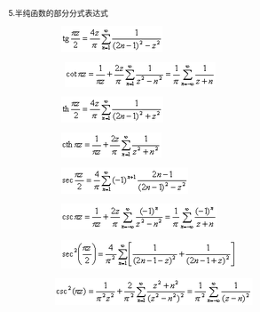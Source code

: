 <div class=Section1>
<p class=MsoNormal><span lang=EN-US>5</span><span lang=EN-US style='font-family:
宋体_GB2312'>.</span><span lang=ZH-CN style='font-family:宋体_GB2312'>半纯函数的部分分式表达式</span></p>
<pre><sub><span lang=EN-US style='font-size:10.5pt;font-family:宋体_GB2312'>&nbsp;&nbsp;&nbsp;&nbsp;&nbsp;&nbsp;&nbsp;&nbsp;&nbsp;&nbsp;&nbsp;&nbsp;&nbsp;&nbsp;&nbsp;&nbsp;&nbsp;&nbsp;&nbsp;&nbsp;&nbsp;&nbsp;&nbsp;&nbsp;&nbsp;&nbsp; <img
width=183 height=47 src="res/17e9d95da129bdd93c34fb6cc6aaaa52_5681_files/image002.gif"
u1:shapes="_x0000_i1025"></span></sub></pre><pre><span lang=EN-US
style='font-family:宋体_GB2312'>&nbsp;&nbsp;&nbsp;&nbsp;&nbsp;&nbsp;&nbsp; &nbsp;&nbsp;&nbsp;&nbsp;&nbsp;&nbsp;&nbsp;&nbsp;&nbsp;&nbsp;&nbsp;&nbsp;&nbsp;&nbsp;&nbsp;&nbsp;&nbsp;&nbsp;&nbsp;&nbsp;&nbsp;<sub><img
width=272 height=45 src="res/17e9d95da129bdd93c34fb6cc6aaaa52_5681_files/image004.gif"
u1:shapes="_x0000_i1026"></sub></span></pre><pre><sub><span lang=EN-US
style='font-size:10.5pt;font-family:宋体_GB2312'>&nbsp;&nbsp;&nbsp;&nbsp;&nbsp;&nbsp;&nbsp;&nbsp;&nbsp;&nbsp;&nbsp;&nbsp;&nbsp;&nbsp;&nbsp;&nbsp;&nbsp;&nbsp;&nbsp;&nbsp;&nbsp;&nbsp;&nbsp;&nbsp;&nbsp;&nbsp;&nbsp;<img
width=184 height=47 src="res/17e9d95da129bdd93c34fb6cc6aaaa52_5681_files/image006.gif"
u1:shapes="_x0000_i1027"></span></sub></pre><pre><sub><span lang=EN-US
style='font-size:10.5pt;font-family:宋体_GB2312'>&nbsp;&nbsp;&nbsp;&nbsp;&nbsp;&nbsp;&nbsp;&nbsp;&nbsp;&nbsp;&nbsp;&nbsp;&nbsp;&nbsp;&nbsp;&nbsp;&nbsp;&nbsp;&nbsp;&nbsp;&nbsp;&nbsp;&nbsp;&nbsp;&nbsp;&nbsp;&nbsp;<img
width=181 height=45 src="res/17e9d95da129bdd93c34fb6cc6aaaa52_5681_files/image008.gif"
u1:shapes="_x0000_i1028"></span></sub></pre><pre><sub><span lang=EN-US
style='font-size:10.5pt;font-family:宋体_GB2312'>&nbsp;&nbsp;&nbsp;&nbsp;&nbsp;&nbsp;&nbsp;&nbsp;&nbsp;&nbsp;&nbsp;&nbsp;&nbsp;&nbsp;&nbsp;&nbsp;&nbsp;&nbsp;&nbsp;&nbsp;&nbsp;&nbsp;&nbsp;&nbsp;&nbsp;&nbsp;&nbsp;<img
width=229 height=47 src="res/17e9d95da129bdd93c34fb6cc6aaaa52_5681_files/image010.gif"
u1:shapes="_x0000_i1029"></span></sub></pre><pre><sub><span lang=EN-US
style='font-size:10.5pt;font-family:宋体_GB2312'>&nbsp;&nbsp;&nbsp;&nbsp;&nbsp;&nbsp;&nbsp;&nbsp;&nbsp;&nbsp;&nbsp;&nbsp;&nbsp;&nbsp;&nbsp;&nbsp;&nbsp;&nbsp;&nbsp;&nbsp;&nbsp;&nbsp;&nbsp;&nbsp;&nbsp;&nbsp;&nbsp;<img
width=281 height=47 src="res/17e9d95da129bdd93c34fb6cc6aaaa52_5681_files/image012.gif"
u1:shapes="_x0000_i1030"></span></sub></pre><pre><sub><span lang=EN-US
style='font-size:10.5pt;font-family:宋体_GB2312'>&nbsp;&nbsp;&nbsp;&nbsp;&nbsp;&nbsp;&nbsp;&nbsp;&nbsp;&nbsp;&nbsp;&nbsp;&nbsp;&nbsp;&nbsp;&nbsp;&nbsp;&nbsp;&nbsp;&nbsp;&nbsp;&nbsp;&nbsp;&nbsp;&nbsp;&nbsp;&nbsp;<img
width=316 height=51 src="res/17e9d95da129bdd93c34fb6cc6aaaa52_5681_files/image014.gif"
u1:shapes="_x0000_i1037"></span></sub></pre><pre><span lang=EN-US
style='font-family:宋体_GB2312'>&nbsp;&nbsp;&nbsp;&nbsp;&nbsp;&nbsp;&nbsp;&nbsp;&nbsp;&nbsp;&nbsp;&nbsp;&nbsp;&nbsp;&nbsp;&nbsp;&nbsp;&nbsp;&nbsp;&nbsp;&nbsp;&nbsp;&nbsp;&nbsp;</span><sub><span
lang=EN-US style='font-size:10.5pt;font-family:宋体_GB2312'><img width=356
height=48 src="res/17e9d95da129bdd93c34fb6cc6aaaa52_5681_files/image016.gif"
u1:shapes="_x0000_i1038"></span></sub></pre></div>